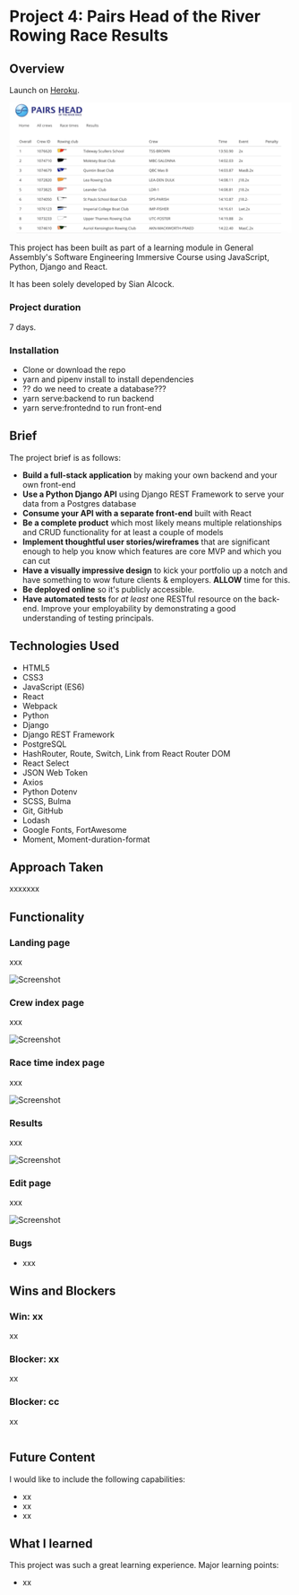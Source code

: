 # **Project 4: Pairs Head of the River Rowing Race Results**

## Overview

Launch on [Heroku](https://pairshead.herokuapp.com/#/).

![Screenshot](/readme-assets/results-index.png)

This project has been built as part of a learning module in General Assembly's Software Engineering Immersive Course using JavaScript, Python, Django and React.

It has been solely developed by Sian Alcock.

### Project duration
7 days.

### Installation
* Clone or download the repo
* yarn and pipenv install to install dependencies
* ?? do we need to create a database???
* yarn serve:backend to run backend
* yarn serve:frontednd to run front-end

## Brief

The project brief is as follows:

* **Build a full-stack application** by making your own backend and your own front-end
* **Use a Python Django API** using Django REST Framework to serve your data from a Postgres database
* **Consume your API with a separate front-end** built with React
* **Be a complete product** which most likely means multiple relationships and CRUD functionality for at least a couple of models
* **Implement thoughtful user stories/wireframes** that are significant enough to help you know which features are core MVP and which you can cut
* **Have a visually impressive design** to kick your portfolio up a notch and have something to wow future clients & employers. **ALLOW** time for this.
* **Be deployed online** so it's publicly accessible.
* **Have automated tests** for _at least_ one RESTful resource on the back-end. Improve your employability by demonstrating a good understanding of testing principals.

## Technologies Used

* HTML5
* CSS3
* JavaScript (ES6)
* React
* Webpack
* Python
* Django
* Django REST Framework
* PostgreSQL
* HashRouter, Route, Switch, Link  from React Router DOM
* React Select
* JSON Web Token
* Axios
* Python Dotenv
* SCSS, Bulma
* Git, GitHub
* Lodash
* Google Fonts, FortAwesome
* Moment, Moment-duration-format

## Approach Taken

xxxxxxx

## Functionality

### Landing page
xxx

![Screenshot](/readme-assets/xxx.png)

### Crew index page
xxx

![Screenshot](/readme-assets/xxx.png)

### Race time index page
xxx

![Screenshot](/readme-assets/xxx.png)

### Results
xxx

![Screenshot](/readme-assets/xxx.png)

### Edit page
xxx


![Screenshot](/readme-assets/xxx.png)


### Bugs

* xxx


## Wins and Blockers

### Win: xx

xx

### Blocker: xx

xx

### Blocker: cc

xx

```JavaScript


```

## Future Content

I would like to include the following capabilities:
* xx
* xx
* xx


## What I learned

This project was such a great learning experience.  Major learning points:
* xx
